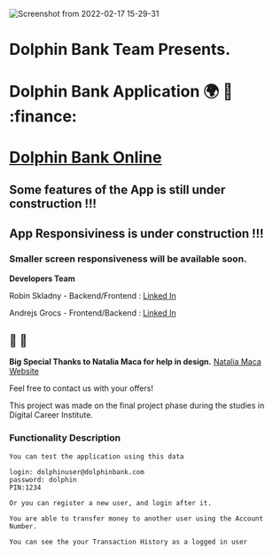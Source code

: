   

![Screenshot from 2022-02-17 15-29-31](https://user-images.githubusercontent.com/79979477/154502653-9207058a-32c7-46f5-8de7-1dd29cccd6fa.png)


# Dolphin Bank Team Presents.


# Dolphin Bank Application :earth_africa: :dolphin: :finance:
# [Dolphin Bank Online](https://dolphin-bank.herokuapp.com/)


## Some features of the App is still under construction !!!
## App Responsiviness is under construction !!!
### Smaller screen responsiveness will be available soon.
**Developers Team**

Robin Skladny - Backend/Frontend : [Linked In](https://www.linkedin.com/in/robin-skladny-647a1b229/)</br>


Andrejs Grocs - Frontend/Backend : [Linked In](https://www.linkedin.com/in/andrejs-grocs-andrey-detochkin-ab2106141) </br>

## :raised_hands: :pray: 
**Big Special Thanks to Natalia Maca for help in design.** [Natalia Maca Website](https://nataliamaca.com/)</br>

Feel free to contact us with your offers!

This project was made on the final project phase during the studies in Digital Career Institute.






### Functionality Description

```
You can test the application using this data

login: dolphinuser@dolphinbank.com
password: dolphin
PIN:1234

Or you can register a new user, and login after it.

You are able to transfer money to another user using the Account Number.

You can see the your Transaction History as a logged in user

```
